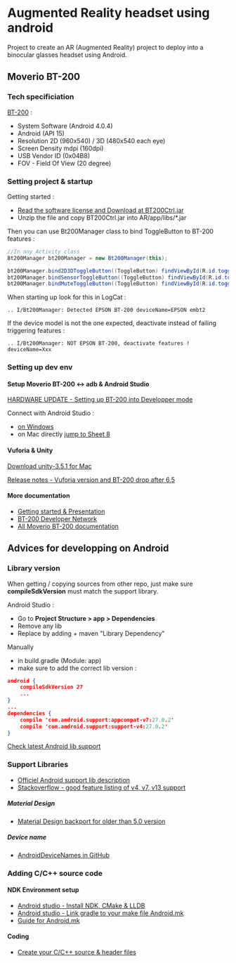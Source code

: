 # Augmented Reality headset using android
Project to create an AR (Augmented Reality) project to deploy into a binocular glasses headset using Android.


## Moverio BT-200

### Tech specificiation

[BT-200](https://tech.moverio.epson.com/en/bt-200/pdf/bt200_tiw1405ce.pdf) :

* System Software (Android 4.0.4)
* Android (API 15)
* Resolution 2D (960x540) / 3D (480x540 each eye) 
* Screen Density mdpi (160dpi)
* USB Vendor ID (0x04B8)
* FOV - Field Of View (20 degree)

### Setting project & startup

Getting started :

* [Read the software license and Download at BT200Ctrl.jar](https://tech.moverio.epson.com/en/bt-200/sdk_download.html)
* Unzip the file and copy BT200Ctrl.jar into AR/app/libs/*.jar

Then you can use Bt200Manager class to bind ToggleButton to BT-200 features :

```Java
//In any Activity class
Bt200Manager bt200Manager = new Bt200Manager(this);

bt200Manager.bind2D3DToggleButton((ToggleButton) findViewById(R.id.toggleButton_2d3d));
bt200Manager.bindSensorToggleButton((ToggleButton) findViewById(R.id.toggleButton_sensor));
bt200Manager.bindMuteToggleButton((ToggleButton) findViewById(R.id.toggleButton_amute));
```

When starting up look for this in LogCat :

```
.. I/Bt200Manager: Detected EPSON BT-200 deviceName=EPSON embt2
```

If the device model is not the one expected, deactivate instead of failing triggering features :

```
.. I/Bt200Manager: NOT EPSON BT-200, deactivate features ! deviceName=Xxx
```

### Setting up dev env

#### Setup Moverio BT-200 <-> adb & Android Studio

[HARDWARE UPDATE - Setting up BT-200 into Developper mode](https://tech.moverio.epson.com/en/bt-200/pdf/bt200_dos1602_en.pdf)

Connect with Android Studio :

* [on Windows](https://tech.moverio.epson.com/en/bt-200/pdf/bt200_adb1505a_en.pdf)
* on Mac directly [jump to Sheet 8](https://tech.moverio.epson.com/en/bt-200/pdf/bt200_adb1505a_en.pdf)

#### Vuforia & Unity

[Download unity-3.5.1 for Mac](http://download.unity3d.com/download_unity/unity-3.5.1.dmg)
 
[Release notes - Vuforia version and BT-200 drop after 6.5](https://library.vuforia.com/articles/Release_Notes/Vuforia-SDK-Release-Notes)


#### More documentation

* [Getting started & Presentation](https://www.slideshare.net/prelaunchlabs/epson-moverio-bt200-developer-getting-started)
* [BT-200 Developer Network](https://tech.moverio.epson.com/en/bt-200/)
* [All Moverio BT-200 documentation](https://tech.moverio.epson.com/en/bt-200/tools.html)

## Advices for developping on Android

### Library version

When getting / copying sources from other repo, just make sure **compileSdkVersion** must match the support library.

Android Studio : 

* Go to **Project Structure > app > Dependencies**
* Remove any lib
* Replace by adding + maven "Library Dependency"


Manually 

* in build.gradle (Module: app) 
* make sure to add the correct lib version :

```JSON
android {
    compileSdkVersion 27
    ...
}
...
dependencies {
    compile 'com.android.support:appcompat-v7:27.0.2'
    compile 'com.android.support:support-v4:27.0.2'
}
```

[Check latest Android lib support](https://developer.android.com/topic/libraries/support-library/packages.html)

### Support Libraries

* [Officiel Android support lib description](https://developer.android.com/topic/libraries/support-library/index.html)
* [Stackoverflow - good feature listing of v4, v7, v13 support](https://stackoverflow.com/questions/29049908/appcompat-compatibility-and-support-libraries-for-lollipop-if-minimum-sdk-14)

##### Material Design

* [Material Design backport for older than 5.0 version](https://developer.android.com/training/material/compatibility.html)

##### Device name

* [AndroidDeviceNames in GitHub](https://github.com/shubhamsharmacs/AndroidDeviceNames)

### Adding C/C++ source code
#### NDK Environment setup

* [Android studio - Install NDK, CMake & LLDB](https://developer.android.com/studio/projects/add-native-code.html#download-ndk)
* [Android studio - Link gradle to your make file Android.mk](
https://developer.android.com/studio/projects/gradle-external-native-builds.html#link-with-ui)
* [Guide for Android.mk](https://developer.android.com/ndk/guides/android_mk.html)

#### Coding

* [Create your C/C++ source & header files](https://developer.android.com/studio/projects/add-native-code.html#create-sources)

